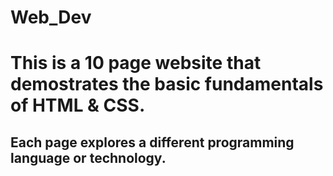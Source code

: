 # Web_Dev

# This is a 10 page website that demostrates the basic fundamentals of HTML & CSS.
## Each page explores a different programming language or technology.
